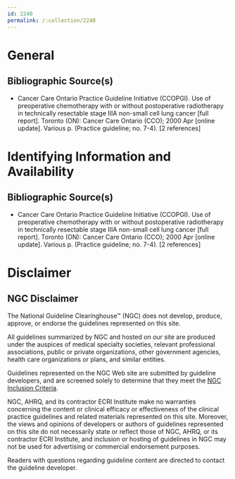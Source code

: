 ```yaml
---
id: 2240
permalink: /:collection/2240
---
```


# General

## Bibliographic Source(s)

- Cancer Care Ontario Practice Guideline Initiative (CCOPGI). Use of preoperative chemotherapy with or without postoperative radiotherapy in technically resectable stage IIIA non-small cell lung cancer [full report]. Toronto (ON): Cancer Care Ontario (CCO); 2000 Apr [online update]. Various p. (Practice guideline; no. 7-4). [2 references]

# Identifying Information and Availability

## Bibliographic Source(s)

- Cancer Care Ontario Practice Guideline Initiative (CCOPGI). Use of preoperative chemotherapy with or without postoperative radiotherapy in technically resectable stage IIIA non-small cell lung cancer [full report]. Toronto (ON): Cancer Care Ontario (CCO); 2000 Apr [online update]. Various p. (Practice guideline; no. 7-4). [2 references]

# Disclaimer

## NGC Disclaimer

The National Guideline Clearinghouse™ (NGC) does not develop, produce, approve, or endorse the guidelines represented on this site.

All guidelines summarized by NGC and hosted on our site are produced under the auspices of medical specialty societies, relevant professional associations, public or private organizations, other government agencies, health care organizations or plans, and similar entities.

Guidelines represented on the NGC Web site are submitted by guideline developers, and are screened solely to determine that they meet the [NGC Inclusion Criteria](/help-and-about/summaries/inclusion-criteria).

NGC, AHRQ, and its contractor ECRI Institute make no warranties concerning the content or clinical efficacy or effectiveness of the clinical practice guidelines and related materials represented on this site. Moreover, the views and opinions of developers or authors of guidelines represented on this site do not necessarily state or reflect those of NGC, AHRQ, or its contractor ECRI Institute, and inclusion or hosting of guidelines in NGC may not be used for advertising or commercial endorsement purposes.

Readers with questions regarding guideline content are directed to contact the guideline developer.


